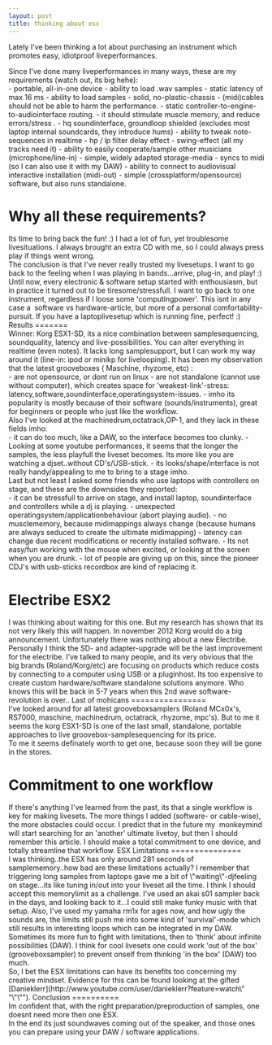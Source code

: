 ```yaml
---
layout: post
title: thinking about esx
---
```

Lately I've been thinking a lot about purchasing an instrument which promotes easy, idiotproof liveperformances.


<div border-color:="" font-size:="" initial="" style="\"border-style:">  


<div border-color:="" font-size:="" initial="" style="\"border-style:">Since I've done many liveperformances in many ways, these are my requirements (watch out, its big hehe):

<div border-color:="" font-size:="" initial="" style="\"border-style:">  
- portable, all-in-one device
- ability to load .wav samples
- static latency of max 16 ms
- ability to load samples
- solid, no-plastic-chassis
- (midi)cables should not be able to harm the performance.
- static controller-to-engine-to-audiointerface routing.
- it should stimulate muscle memory, and reduce errors/stress .
- hq soundinterface, groundloop shielded (excludes most laptop internal soundcards, they introduce hums)
- ability to tweak note-sequences in realtime
- hp / lp filter delay effect
- swing-effect (all my tracks need it)
- ability to easily cooperate/sample other musicians (microphone/line-in)
- simple, widely adapted storage-media
- syncs to midi (so I can also use it with my DAW)
- ability to connect to audiovisual interactive installation (midi-out)
- simple (crossplatform/opensource) software, but also runs standalone.


<div arial="" border-color:="" font-family:="" font-size:="" font-style:="" initial="" ms="" normal="" style="\"border-style:" tahoma="">  

Why all these requirements?
===========================


<div arial="" border-color:="" font-family:="" font-size:="" font-style:="" initial="" ms="" normal="" style="\"border-style:" tahoma="">Its time to bring back the fun! :) I had a lot of fun, yet troublesome livesituations. I always brought an extra CD with me, so I could always press play if things went wrong.

<div arial="" border-color:="" font-family:="" font-size:="" font-style:="" initial="" ms="" normal="" style="\"border-style:" tahoma="">The conclusion is that I've never really trusted my livesetups. I want to go back to the feeling when I was playing in bands...arrive, plug-in, and play! :) 

<div arial="" border-color:="" font-family:="" font-size:="" font-style:="" initial="" ms="" normal="" style="\"border-style:" tahoma="">Until now, every electronic & software setup started with enthousiasm, but in practice it turned out to be tiresome/stressfull. I want to go back to one instrument, regardless if I loose some 'computingpower'. This isnt in any case a  software vs hardware-article, but more of a personal comfortability-pursuit. If you have a laptoplivesetup which is running fine, perfect! :)
Results
=======


<div arial="" border-color:="" font-family:="" font-size:="" font-style:="" initial="" ms="" normal="" style="\"border-style:" tahoma="">Winner: Korg ESX1-SD, its a nice combination between samplesequencing, soundquality, latency and live-possibilities. You can alter everything in realtime (even notes). It lacks long samplesupport, but I can work my way around it (line-in: ipod or minikp for livelooping). It has been my observation that the latest grooveboxes ( Maschine, rhyzome, etc) :

<div arial="" border-color:="" font-family:="" font-size:="" font-style:="" initial="" ms="" normal="" style="\"border-style:" tahoma="">  


<div arial="" border-color:="" font-family:="" font-size:="" font-style:="" initial="" ms="" normal="" style="\"border-style:" tahoma="">- are not opensource, or dont run on linux
- are not standalone (cannot use without computer), which creates space for 'weakest-link'-stress: latency,software,soundinterface,operatingsystem-issues.
- imho its popularity is mostly because of their software (sounds/instruments), great for beginners or people who just like the workflow.


<div border-color:="" font-size:="" initial="" style="\"border-style:">  



<div arial="" border-color:="" font-family:="" font-size:="" font-style:="" initial="" ms="" normal="" style="\"border-style:" tahoma="">Also I've looked at the machinedrum,octatrack,OP-1, and they lack in these fields imho:

<div arial="" border-color:="" font-family:="" font-size:="" font-style:="" initial="" ms="" normal="" style="\"border-style:" tahoma="">  


<div arial="" border-color:="" font-family:="" font-size:="" font-style:="" initial="" ms="" normal="" style="\"border-style:" tahoma="">- it can do too much, like a DAW, so the interface becomes too clunky.
- Looking at some youtube performances, it seems that the longer the samples, the less playfull the liveset becomes. Its more like you are watching a djset..without CD's/USB-stick.
- its looks/shape/interface is not really handy/appealing to me to bring to a stage imho.


<div border-color:="" font-size:="" initial="" style="\"border-style:">  



<div arial="" border-color:="" font-family:="" font-size:="" font-style:="" initial="" ms="" normal="" style="\"border-style:" tahoma="">Last but not least I asked some friends who use laptops with controllers on stage, and these are the downsides they reported:

<div arial="" border-color:="" font-family:="" font-size:="" font-style:="" initial="" ms="" normal="" style="\"border-style:" tahoma="">  


<div arial="" border-color:="" font-family:="" font-size:="" font-style:="" initial="" ms="" normal="" style="\"border-style:" tahoma="">- it can be stressfull to arrive on stage, and install laptop, soundinterface and controllers while a dj is playing.
- unexpected operatingsystem/applicationbehaviour (abort playing audio).
- no musclememory, because midimappings always change (because humans are always seduced to create the ultimate midimapping)
- latency can change due recent modifications or recently installed software.
- Its not easy/fun working with the mouse when excited, or looking at the screen when you are drunk.
- lot of people are giving up on this, since the pioneer CDJ's with usb-sticks recordbox are kind of replacing it.


Electribe ESX2
==============


<div arial="" border-color:="" font-family:="" font-size:="" font-style:="" initial="" ms="" normal="" style="\"border-style:" tahoma="">I was thinking about waiting for this one. But my research has shown that its not very likely this will happen. In november 2012 Korg would do a big announcement. Unfortunately there was nothing about a new Electribe. Personally I think the SD- and adapter-upgrade will be the last improvement for the electribe. I've talked to many people, and its very obvious that the big brands (Roland/Korg/etc) are focusing on products which reduce costs by connecting to a computer using USB or a pluginhost. Its too expensive to create custom hardware/software standalone solutions anymore. Who knows this will be back in 5-7 years when this 2nd wave software-revolution is over..
Last of mohicans
================


<div arial="" border-color:="" font-family:="" font-size:="" font-style:="" initial="" ms="" normal="" style="\"border-style:" tahoma="">I've looked around for all latest grooveboxsamplers (Roland MCx0x's, RS7000, maschine, machinedrum, octatrack, rhyzome, mpc's). But to me it seems the korg ESX1-SD is one of the last small, standalone, portable approaches to live groovebox-samplesequencing for its price.

<div arial="" border-color:="" font-family:="" font-size:="" font-style:="" initial="" ms="" normal="" style="\"border-style:" tahoma="">To me it seems definately worth to get one, because soon they will be gone in the stores. 

<div arial="" border-color:="" font-family:="" font-size:="" font-style:="" initial="" ms="" normal="" style="\"border-style:" tahoma="">  

Commitment to one workflow
==========================


<div arial="" border-color:="" font-family:="" font-size:="" font-style:="" initial="" ms="" normal="" style="\"border-style:" tahoma="">If there's anything I've learned from the past, its that a single workflow is key for making livesets. The more things I added (software- or cable-wise), the more obstacles could occur. I predict that in the future my  monkeymind will start searching for an 'another' ultimate livetoy, but then I should remember this article. I should make a total commitment to one device, and totally streamline that workflow.
ESX Limitations
===============


<div arial="" border-color:="" font-family:="" font-size:="" font-style:="" initial="" ms="" normal="" style="\"border-style:" tahoma="">I was thinking..the ESX has only around 281 seconds of samplememory..how bad are these limitations actually? I remember that triggering long samples from laptops gave me a bit of \"waiting\"-djfeeling on stage...its like tuning in/out into your liveset all the time. I think I should accept this memorylimit as a challenge. I've used an akai s01 sampler back in the days, and looking back to it...I could still make funky music with that setup. Also, I've used my yamaha rm1x for ages now, and how ugly the sounds are, the limits still push me into some kind of 'survival'-mode which still results in interesting loops which can be integrated in my DAW. Sometimes its more fun to fight with limitations, then to 'think' about infinite possibilities (DAW). I think for cool livesets one could work 'out of the box' (grooveboxsampler) to prevent onself from thinking 'in the box' (DAW) too much.

<div arial="" border-color:="" font-family:="" font-size:="" font-style:="" initial="" ms="" normal="" style="\"border-style:" tahoma="">So, I bet the ESX limitations can have its benefits too concerning my creative mindset. Evidence for this can be found looking at the gifted [Danieklerr](http://www.youtube.com/user/danieklerr?feature=watch\" "\"\"").
Conclusion
==========


<div arial="" border-color:="" font-family:="" font-size:="" font-style:="" initial="" ms="" normal="" style="\"border-style:" tahoma="">
<div arial="" border-color:="" border-style:="" font-family:="" font-size:="" font-style:="" initial="" ms="" normal="" style="\"border-style:" tahoma="">
<span arial="" border-color:="" border-style:="" font-family:="" font-size:="" font-style:="" initial="" ms="" normal="" style="\"border-style:" tahoma="">Im confident that, with the right preparation/preproduction of samples, one doesnt need more then one ESX. 


<div arial="" border-color:="" border-style:="" font-family:="" font-size:="" font-style:="" initial="" ms="" normal="" style="\"border-style:" tahoma="">In the end its just soundwaves coming out of the speaker, and those ones you can prepare using your DAW / software applications.

  



